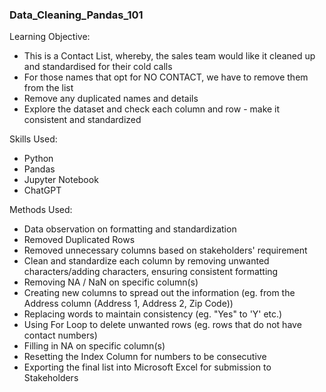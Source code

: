 ### Data_Cleaning_Pandas_101 ###

Learning Objective:

- This is a Contact List, whereby, the sales team would like it cleaned up and standardised for their cold calls
- For those names that opt for NO CONTACT, we have to remove them from the list
- Remove any duplicated names and details
- Explore the dataset and check each column and row - make it consistent and standardized


Skills Used:
- Python
- Pandas
- Jupyter Notebook
- ChatGPT


Methods Used:
- Data observation on formatting and standardization
- Removed Duplicated Rows
- Removed unnecessary columns based on stakeholders' requirement
- Clean and standardize each column by removing unwanted characters/adding characters, ensuring consistent formatting
- Removing NA / NaN on specific column(s)
- Creating new columns to spread out the information (eg. from the Address column (Address 1, Address 2, Zip Code))
- Replacing words to maintain consistency (eg. "Yes" to 'Y' etc.)
- Using For Loop to delete unwanted rows (eg. rows that do not have contact numbers)
- Filling in NA on specific column(s)
- Resetting the Index Column for numbers to be consecutive
- Exporting the final list into Microsoft Excel for submission to Stakeholders
